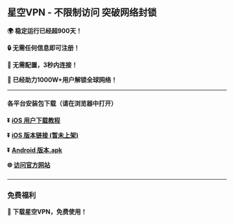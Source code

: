 ## 星空VPN - 不限制访问 突破网络封锁 #
**:earth_africa: 稳定运行已经超900天！**

**:lock: 无需任何信息即可注册！**

**:rocket: 无需配置，3秒内连接！**

**:man: 已经助力1000W+用户解锁全球网络！**

- - - -
#### 各平台安装包下载（请在浏览器中打开）

**:arrow_double_down: [iOS 用户下载教程](http://xk-contact.xknsk.com/ios_course.html)** 

**:arrow_double_down: [iOS 版本链接 (暂未上架)](#)**

**:arrow_double_down: [Android 版本.apk](http://appshare.xknsk.com/apk/yhvpn-latest.apk)**

**:globe_with_meridians: [访问官方网站](http://appshare.xknsk.com)** 

###
---
### 免费福利
**:gift: 下载星空VPN，免费使用！**
